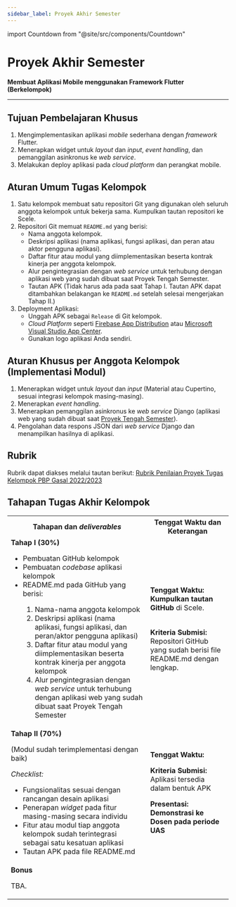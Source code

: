 ```yaml
---
sidebar_label: Proyek Akhir Semester
---
```


import Countdown from "@site/src/components/Countdown"

# Proyek Akhir Semester

**Membuat Aplikasi Mobile menggunakan Framework Flutter (Berkelompok)**

---

## Tujuan Pembelajaran Khusus

1. Mengimplementasikan aplikasi *mobile* sederhana dengan *framework* Flutter.
2. Menerapkan widget untuk *layout* dan *input*, *event handling*, dan pemanggilan asinkronus ke *web service*.
3. Melakukan deploy aplikasi pada *cloud platform* dan perangkat mobile.

## Aturan Umum Tugas Kelompok

1. Satu kelompok membuat satu repositori Git yang digunakan oleh seluruh anggota kelompok untuk bekerja sama. Kumpulkan tautan repositori ke Scele.
2. Repositori Git memuat `README.md` yang berisi:
    - Nama anggota kelompok.
    - Deskripsi aplikasi (nama aplikasi, fungsi aplikasi, dan peran atau aktor pengguna aplikasi).
    - Daftar fitur atau modul yang diimplementasikan beserta kontrak kinerja per anggota kelompok.
    - Alur pengintegrasian dengan *web service* untuk terhubung dengan aplikasi web yang sudah dibuat saat Proyek Tengah Semester.
    - Tautan APK (Tidak harus ada pada saat Tahap I. Tautan APK dapat ditambahkan belakangan ke `README.md` setelah selesai mengerjakan Tahap II.)
3. Deployment Aplikasi:
    - Unggah APK sebagai `Release` di Git kelompok.
    - *Cloud Platform* seperti [Firebase App Distribution](https://firebase.google.com/docs/app-distribution) atau [Microsoft Visual Studio App Center](https://appcenter.ms/).
    - Gunakan logo aplikasi Anda sendiri.

## Aturan Khusus per Anggota Kelompok (Implementasi Modul)

1. Menerapkan widget untuk *layout* dan *input* (Material atau Cupertino, sesuai integrasi kelompok masing-masing).
2. Menerapkan *event handling*.
3. Menerapkan pemanggilan asinkronus ke *web service* Django (aplikasi web yang sudah dibuat saat [Proyek Tengah Semester](https://pbp-fasilkom-ui.github.io/ganjil-2023/assignments/tugas-kelompok/tugas-kelompok-1)).
4. Pengolahan data respons JSON dari *web service* Django dan menampilkan hasilnya di aplikasi.

## Rubrik

Rubrik dapat diakses melalui tautan berikut: [Rubrik Penilaian Proyek Tugas Kelompok PBP Gasal 2022/2023](https://docs.google.com/spreadsheets/d/1rMYRz1jw0JdfaiTaooLVhTBHaT6RuSQ4wUsQNRpF3CE/edit?usp=sharing)

## Tahapan Tugas Akhir Kelompok

<table>
    <tr>
        <th>Tahapan dan <em>deliverables</em></th>
        <th>Tenggat Waktu dan Keterangan</th>
    </tr>
    <tr>
        <td>
            <b>Tahap I (30%)</b>
            <ul>
                <li>Pembuatan GitHub kelompok</li>
                <li>Pembuatan <em>codebase</em> aplikasi kelompok</li>
                <li>README.md pada GitHub yang berisi:</li>
                    <ol>
                        <li>Nama-nama anggota kelompok</li>
                        <li>Deskripsi aplikasi (nama aplikasi, fungsi aplikasi, dan peran/aktor pengguna aplikasi)</li>
                        <li>Daftar fitur atau modul yang diimplementasikan beserta kontrak kinerja per anggota kelompok</li>
                        <li>Alur pengintegrasian dengan <em>web service</em> untuk terhubung dengan aplikasi web yang sudah dibuat saat Proyek Tengah Semester</li>
                    </ol>
            </ul>
        </td>
        <td>
            <b>Tenggat Waktu:</b>
            <Countdown deadline={new Date("28 November 2022 23:55 GMT+7")} />
            <b>Kumpulkan tautan GitHub</b> di Scele.
            <br />
            <br />
            <p><b>Kriteria Submisi:</b> Repositori GitHub yang sudah berisi file README.md dengan lengkap.</p>
        </td>
    </tr>
    <tr>
        <td>
            <b>Tahap II (70%)</b>
            <p>(Modul sudah terimplementasi dengan baik)</p>
            <p><em>Checklist:</em></p>
            <ul>
                <li>Fungsionalitas sesuai dengan rancangan desain aplikasi</li>
                <li>Penerapan <em>widget</em> pada fitur masing-masing secara individu</li>
                <li>Fitur atau modul tiap anggota kelompok sudah terintegrasi sebagai satu kesatuan aplikasi</li>
                <li>Tautan APK pada file README.md</li>
            </ul>
        </td>
        <td>
            <b>Tenggat Waktu:</b>
            <Countdown deadline={new Date("12 December 2022 23:55 GMT+7")} />
            <p><b>Kriteria Submisi:</b> Aplikasi tersedia dalam bentuk APK</p>
            <p><b>Presentasi: Demonstrasi ke Dosen pada periode UAS</b></p>
        </td>
    </tr>
    <tr>
        <td colspan="2">
            <b>Bonus</b>
            <p>TBA.</p>
        </td>
    </tr>
</table>
